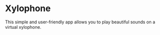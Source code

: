 # Xylophone
 This simple and user-friendly app allows you to play beautiful sounds on a virtual xylophone.

